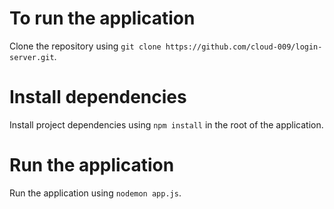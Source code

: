 # To run the application 
Clone the repository using `git clone https://github.com/cloud-009/login-server.git`.

# Install dependencies
Install project dependencies using `npm install` in the root of the application.

# Run the application 
Run the application using `nodemon app.js`.
